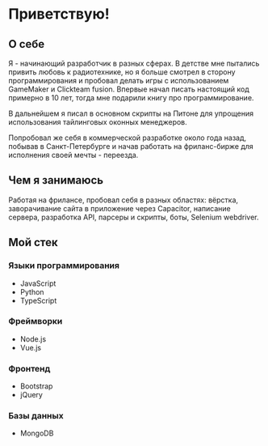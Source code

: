 # Приветствую!

## О себе

Я - начинающий разработчик в разных сферах. В детстве мне пытались привить любовь к радиотехнике, но я больше смотрел в сторону программирования и пробовал делать игры с использованием GameMaker и Clickteam fusion. Впервые начал писать настоящий код примерно в 10 лет, тогда мне подарили книгу про программирование.

В дальнейшем я писал в основном скрипты на Питоне для упрощения использования тайлинговых оконных менеджеров. 

Попробовал же себя в коммерческой разработке около года назад, побывав в Санкт-Петербурге и начав работать на фриланс-бирже для исполнения своей мечты - переезда.

## Чем я занимаюсь

Работая на фрилансе, пробовал себя в разных областях: вёрстка, заворачивание сайта в приложение через Capacitor, написание сервера, разработка API, парсеры и скрипты, боты, Selenium webdriver.

## Мой стек

### Языки программирования
* JavaScript
* Python
* TypeScript

### Фреймворки
* Node.js
* Vue.js

### Фронтенд
* Bootstrap
* jQuery

### Базы данных
* MongoDB


<!--
**grwprwn/grwprwn** is a ✨ _special_ ✨ repository because its `README.md` (this file) appears on your GitHub profile.

Here are some ideas to get you started:

- 🔭 I’m currently working on ...
- 🌱 I’m currently learning ...
- 👯 I’m looking to collaborate on ...
- 🤔 I’m looking for help with ...
- 💬 Ask me about ...
- 📫 How to reach me: ...
- 😄 Pronouns: ...
- ⚡ Fun fact: ...
-->
